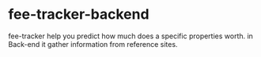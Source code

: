 # fee-tracker-backend
fee-tracker help you predict  how much  does a specific properties worth. in Back-end it gather information from reference sites.

